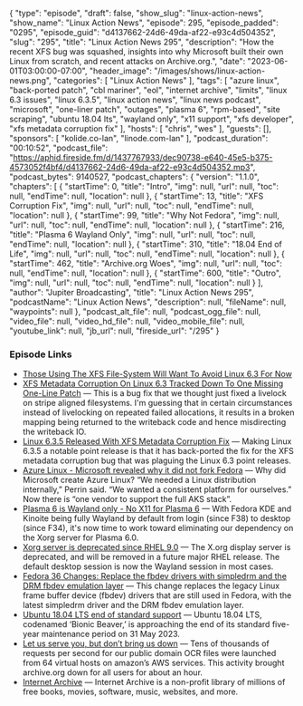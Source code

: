 {
  "type": "episode",
  "draft": false,
  "show_slug": "linux-action-news",
  "show_name": "Linux Action News",
  "episode": 295,
  "episode_padded": "0295",
  "episode_guid": "d4137662-24d6-49da-af22-e93c4d504352",
  "slug": "295",
  "title": "Linux Action News 295",
  "description": "How the recent XFS bug was squashed, insights into why Microsoft built their own Linux from scratch, and recent attacks on Archive.org.",
  "date": "2023-06-01T03:00:00-07:00",
  "header_image": "/images/shows/linux-action-news.png",
  "categories": [
    "Linux Action News"
  ],
  "tags": [
    "azure linux",
    "back-ported patch",
    "cbl mariner",
    "eol",
    "internet archive",
    "limits",
    "linux 6.3 issues",
    "linux 6.3.5",
    "linux action news",
    "linux news podcast",
    "microsoft",
    "one-liner patch",
    "outages",
    "plasma 6",
    "rpm-based",
    "site scraping",
    "ubuntu 18.04 lts",
    "wayland only",
    "x11 support",
    "xfs developer",
    "xfs metadata corruption fix"
  ],
  "hosts": [
    "chris",
    "wes"
  ],
  "guests": [],
  "sponsors": [
    "kolide.co-lan",
    "linode.com-lan"
  ],
  "podcast_duration": "00:10:52",
  "podcast_file": "https://aphid.fireside.fm/d/1437767933/dec90738-e640-45e5-b375-4573052f4bf4/d4137662-24d6-49da-af22-e93c4d504352.mp3",
  "podcast_bytes": 9140527,
  "podcast_chapters": {
    "version": "1.1.0",
    "chapters": [
      {
        "startTime": 0,
        "title": "Intro",
        "img": null,
        "url": null,
        "toc": null,
        "endTime": null,
        "location": null
      },
      {
        "startTime": 13,
        "title": "XFS Corruption Fix",
        "img": null,
        "url": null,
        "toc": null,
        "endTime": null,
        "location": null
      },
      {
        "startTime": 99,
        "title": "Why Not Fedora",
        "img": null,
        "url": null,
        "toc": null,
        "endTime": null,
        "location": null
      },
      {
        "startTime": 216,
        "title": "Plasma 6 Wayland Only",
        "img": null,
        "url": null,
        "toc": null,
        "endTime": null,
        "location": null
      },
      {
        "startTime": 310,
        "title": "18.04 End of Life",
        "img": null,
        "url": null,
        "toc": null,
        "endTime": null,
        "location": null
      },
      {
        "startTime": 462,
        "title": "Archive.org Woes",
        "img": null,
        "url": null,
        "toc": null,
        "endTime": null,
        "location": null
      },
      {
        "startTime": 600,
        "title": "Outro",
        "img": null,
        "url": null,
        "toc": null,
        "endTime": null,
        "location": null
      }
    ],
    "author": "Jupiter Broadcasting",
    "title": "Linux Action News 295",
    "podcastName": "Linux Action News",
    "description": null,
    "fileName": null,
    "waypoints": null
  },
  "podcast_alt_file": null,
  "podcast_ogg_file": null,
  "video_file": null,
  "video_hd_file": null,
  "video_mobile_file": null,
  "youtube_link": null,
  "jb_url": null,
  "fireside_url": "/295"
}


### Episode Links

  * [Those Using The XFS File-System Will Want To Avoid Linux 6.3 For Now](https://www.phoronix.com/news/Linux-6.3-XFS-Metadata-Corrupt "Those Using The XFS File-System Will Want To Avoid Linux 6.3 For Now")
  * [XFS Metadata Corruption On Linux 6.3 Tracked Down To One Missing One-Line Patch](https://www.phoronix.com/news/XFS-Patch-For-Linux-6.3 "XFS Metadata Corruption On Linux 6.3 Tracked Down To One Missing One-Line Patch") — This is a bug fix that we thought just fixed a livelock on stripe aligned filesystems. I'm guessing that in certain circumstances instead of livelocking on repeated failed allocations, it results in a broken mapping being returned to the writeback code and hence misdirecting the writeback IO.
  * [Linux 6.3.5 Released With XFS Metadata Corruption Fix](https://www.phoronix.com/news/Linux-6.3.5-Released "Linux 6.3.5 Released With XFS Metadata Corruption Fix") — Making Linux 6.3.5 a notable point release is that it has back-ported the fix for the XFS metadata corruption bug that was plaguing the Linux 6.3 point releases.
  * [Azure Linux - Microsoft revealed why it did not fork Fedora](https://devclass.com/2023/05/25/azure-linux-released-at-build-where-microsoft-revealed-why-it-did-not-fork-fedora/ "Azure Linux - Microsoft revealed why it did not fork Fedora") — Why did Microsoft create Azure Linux? “We needed a Linux distribution internally,” Perrin said. “We wanted a consistent platform for ourselves.” Now there is “one vendor to support the full AKS stack”.
  * [Plasma 6 is Wayland only - No X11 for Plasma 6](https://pagure.io/fedora-kde/SIG/issue/347 "Plasma 6 is Wayland only - No X11 for Plasma 6") — With Fedora KDE and Kinoite being fully Wayland by default from login (since F38) to desktop (since F34), it's now time to work toward eliminating our dependency on the Xorg server for Plasma 6.0.
  * [Xorg server is deprecated since RHEL 9.0](https://access.redhat.com/documentation/en-us/red_hat_enterprise_linux/9/html/9.0_release_notes/deprecated_functionality#JIRA-RHELPLAN-121048 "Xorg server is deprecated since RHEL 9.0") — The X.org display server is deprecated, and will be removed in a future major RHEL release. The default desktop session is now the Wayland session in most cases.
  * [Fedora 36 Changes: Replace the fbdev drivers with simpledrm and the DRM fbdev emulation layer](https://fedoraproject.org/wiki/Changes/ReplaceFbdevDrivers "Fedora 36 Changes: Replace the fbdev drivers with simpledrm and the DRM fbdev emulation layer") — This change replaces the legacy Linux frame buffer device (fbdev) drivers that are still used in Fedora, with the latest simpledrm driver and the DRM fbdev emulation layer. 
  * [Ubuntu 18.04 LTS end of standard support](https://ubuntu.com//blog/time-to-prepare-for-ubuntu-18-04-lts-end-of-standard-support-on-31-may-2023-options-for-google-cloud-users "Ubuntu 18.04 LTS end of standard support") — Ubuntu 18.04 LTS, codenamed ‘Bionic Beaver,’ is approaching the end of its standard five-year maintenance period on 31 May 2023. 
  * [Let us serve you, but don’t bring us down](https://blog.archive.org/2023/05/29/let-us-serve-you-but-dont-bring-us-down/ "Let us serve you, but don’t bring us down") — Tens of thousands of requests per second for our public domain OCR files were launched from 64 virtual hosts on amazon’s AWS services. This activity brought archive.org down for all users for about an hour.
  * [Internet Archive](http://archive.org/ "Internet Archive") — Internet Archive is a non-profit library of millions of free books, movies, software, music, websites, and more.



